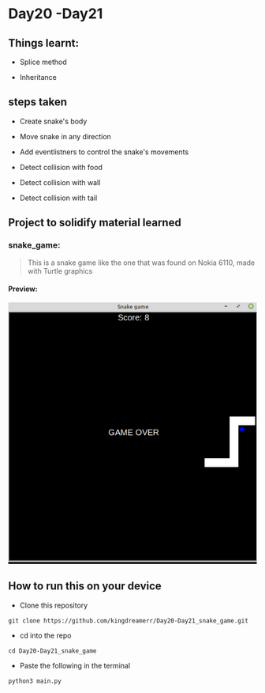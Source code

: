 # Day20 -Day21

## Things learnt:
- Splice method

- Inheritance

## steps taken

- Create snake's body

- Move snake in any direction

- Add eventlistners to control the snake's movements

- Detect collision with food

- Detect collision with wall

- Detect collision with tail


## Project to solidify material learned 

### snake_game:
> This is a snake game like the one that was found on Nokia 6110,  made with Turtle graphics 

#### Preview:

![snake](./snake.png)


## How to run this on your device

- Clone this repository
```
git clone https://github.com/kingdreamerr/Day20-Day21_snake_game.git
```
- cd into the repo
```
cd Day20-Day21_snake_game
```

- Paste the following in the terminal 
```
python3 main.py
```

